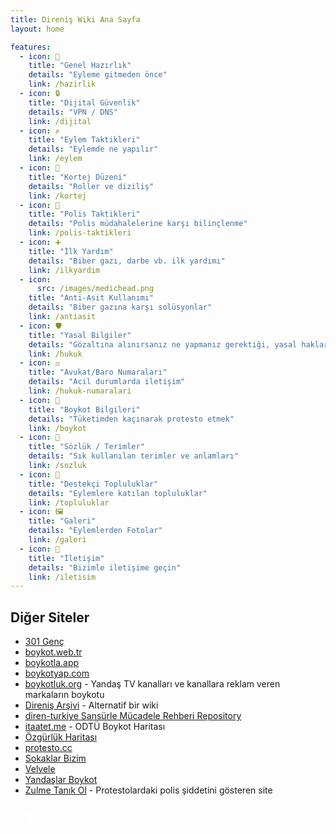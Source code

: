 ```yaml
---
title: Direniş Wiki Ana Sayfa
layout: home

features:
  - icon: 🧰
    title: "Genel Hazırlık"
    details: "Eyleme gitmeden önce"
    link: /hazirlik
  - icon: 🔒
    title: "Dijital Güvenlik"
    details: "VPN / DNS"
    link: /dijital
  - icon: ✊
    title: "Eylem Taktikleri"
    details: "Eylemde ne yapılır"
    link: /eylem
  - icon: 🚧
    title: "Kortej Düzeni"
    details: "Roller ve diziliş"
    link: /kortej
  - icon: 👮
    title: "Polis Taktikleri"
    details: "Polis müdahalelerine karşı bilinçlenme"
    link: /polis-taktikleri
  - icon: ➕
    title: "İlk Yardım"
    details: "Biber gazı, darbe vb. ilk yardımı"
    link: /ilkyardim
  - icon:
      src: /images/medichead.png
    title: "Anti-Asit Kullanımı"
    details: "Biber gazına karşı solüsyonlar"
    link: /antiasit
  - icon: 🛡️
    title: "Yasal Bilgiler"
    details: "Gözaltına alınırsanız ne yapmanız gerektiği, yasal haklarınız"
    link: /hukuk
  - icon: ⚖️
    title: "Avukat/Baro Numaraları"
    details: "Acil durumlarda iletişim"
    link: /hukuk-numaralari
  - icon: 🚫
    title: "Boykot Bilgileri"
    details: "Tüketimden kaçınarak protesto etmek"
    link: /boykot
  - icon: 📖
    title: "Sözlük / Terimler"
    details: "Sık kullanılan terimler ve anlamları"
    link: /sozluk
  - icon: 👥
    title: "Destekçi Topluluklar"
    details: "Eylemlere katılan topluluklar"
    link: /topluluklar
  - icon: 🖼️
    title: "Galeri"
    details: "Eylemlerden Fotolar"
    link: /galeri
  - icon: 📧
    title: "İletişim"
    details: "Bizimle iletişime geçin"
    link: /iletisim
---
```


## Diğer Siteler

- [301 Genç](https://www.301genc.com/)
- [boykot.web.tr](https://boykot.web.tr/)
- [boykotla.app](https://boykotla.app/)
- [boykotyap.com](https://boykotyap.com/)
- [boykotluk.org](https://boykotluk.org) - Yandaş TV kanalları ve kanallara reklam veren markaların boykotu
- [Direniş Arşivi](https://direnisarsivi.com.tr) - Alternatif bir wiki
- [diren-turkiye Sansürle Mücadele Rehberi Repository](https://github.com/diren-turkiye/diren-turkiye)
- [itaatet.me](https://itaatet.me/) - ODTÜ Boykot Haritası
- [Özgürlük Haritası](https://ozgurharita.app/)
- [protesto.cc](https://protesto.cc/)
- [Sokaklar Bizim](https://sokaklarbizim.com/)
- [Velvele](https://velvele.net/)
- [Yandaşlar Boykot](https://yandaslarboykot.com/)
- [Zulme Tanık Ol](https://zulmetanikol.me/) - Protestolardaki polis şiddetini gösteren site

<a href="/iletisim" class="contact-link">
  <span class="contact-icon">📧</span>
  <span class="contact-text">İletişime Geç</span>
</a>

<style>
.contact-button {
  text-align: center;
  margin-top: 2rem;
  padding: 1rem;
}

.contact-link {
  display: inline-flex;
  align-items: center;
  gap: 0.5rem;
  padding: 0.75rem 1.5rem;
  background-color: var(--vp-c-brand);
  color: white;
  border-radius: 8px;
  text-decoration: none;
  font-weight: 500;
  transition: all 0.2s ease;
}

.contact-link:hover {
  transform: translateY(-2px);
  box-shadow: 0 4px 12px rgba(0, 0, 0, 0.1);
}

.contact-icon {
  font-size: 1.2rem;
}
</style>